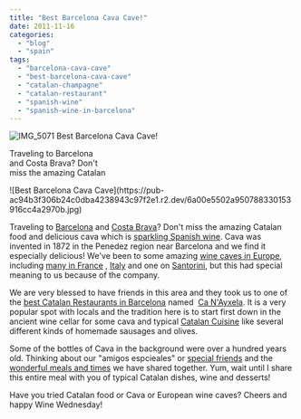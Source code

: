 ```yaml
---
title: "Best Barcelona Cava Cave!"
date: 2011-11-16
categories: 
  - "blog"
  - "spain"
tags: 
  - "barcelona-cava-cave"
  - "best-barcelona-cava-cave"
  - "catalan-champagne"
  - "catalan-restaurant"
  - "spanish-wine"
  - "spanish-wine-in-barcelona"
---
```


![IMG_5071](https://pub-ac94b3f306b24c0dba4238943c97f2e1.r2.dev/6a00e5502a95078833014e8b605e27970d.jpg) Best Barcelona Cava Cave!  
  
Traveling to Barcelona  
and Costa Brava? Don't  
miss the amazing Catalan

<!--more--> ![Best Barcelona Cava Cave](https://pub-ac94b3f306b24c0dba4238943c97f2e1.r2.dev/6a00e5502a950788330153916cc4a2970b.jpg)  
  
  
Traveling to [Barcelona](http://soultravelers3new.local/2007/05/bye-bye-barcelo.html "Barcelona") and [Costa Brava](http://soultravelers3new.local/2011/07/costa-brava-and-barcelona.html "Costa Brava")? Don't miss the amazing Catalan food and delicious cava which is [sparkling Spanish wine](http://soultravelers3new.local/2009/12/happy-new-year-nochevieja-from-spain-soultravelers3-review-traditions-grapes-cava-.html "cava sparking spanish wine"). Cava was invented in 1872 in the Penedez region near Barcelona and we find it especially delicious! We've been to some amazing [wine caves in Europe](http://soultravelers3new.local/2008/04/the-heart-of--1.html "wine caves in Europe"), including [many in France](http://soultravelers3new.local/2006/10/route-des-grand.html "wine cellars France") , [Italy](http://soultravelers3new.local/2008/03/ahhhumbria.html "Italy wine") and one on [Santorini](http://soultravelers3new.local/2007/06/santorini-wine.html "Santorini wine"), but this had special meaning to us because of the company.  
  
We are very blessed to have friends in this area and they took us to one of the [best Catalan Restaurants in Barcelona](http://soultravelers3new.local/2011/09/best-catalan-food-in-barcelona.html "best catalan restaurant in Barcelona") named  [Ca N'Ayxela](http://www.restaurantcanayxela.net/ "best catalan food in Barcelona"). It is a very popular spot with locals and the tradition here is to start first down in the ancient wine cellar for some cava and typical [Catalan Cuisine](http://en.wikipedia.org/wiki/Catalan_cuisine "Catalan cusine") like several different kinds of homemade sausages and olives.  
  
Some of the bottles of Cava in the background were over a hundred years old. Thinking about our "amigos espcieales" or [special friends](http://soultravelers3new.local/2011/06/delicious-dinner-in-barcelona.html "special friends") and the [wonderful meals and times](http://soultravelers3new.local/2011/01/how-to-make-paella-in-spain-the-valencia-way-recipe-for-travel-foodie-lovers-of-traditional-food.html "wonderful meals and times like paella") we have shared together. Yum, wait until I share this entire meal with you of typical Catalan dishes, wine and desserts!  
  
Have you tried Catalan food or Cava or European wine caves? Cheers and happy Wine Wednesday!
